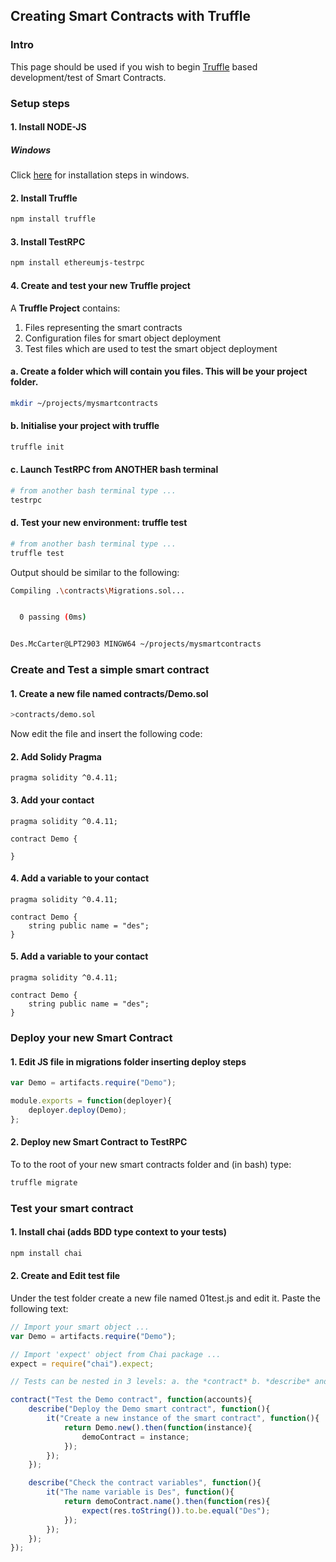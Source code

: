 ## Creating Smart Contracts with Truffle

### Intro

This page should be used if you wish to begin [Truffle](https://truffleframework.com/) based development/test of Smart Contracts.

### Setup steps

#### 1. Install NODE-JS

##### Windows

Click [here](https://www.wikihow.com/Install-Node.Js-on-Windows) for installation steps in windows.


#### 2. Install Truffle

```bash
npm install truffle
```

#### 3. Install TestRPC

```bash
npm install ethereumjs-testrpc
```

#### 4. Create and test your new Truffle project

A **Truffle Project** contains:

1. Files representing the smart contracts
2. Configuration files for smart object deployment
3. Test files which are used to test the smart object deployment

#### a. Create a folder which will contain you files. This will be your project folder.

```bash
mkdir ~/projects/mysmartcontracts
```

#### b. Initialise your project with truffle

```bash
truffle init
```
#### c. Launch TestRPC from ANOTHER bash terminal

```bash
# from another bash terminal type ...
testrpc
```
#### d. Test your new environment: truffle test

```bash
# from another bash terminal type ...
truffle test
```

Output should be similar to the following:

```bash
Compiling .\contracts\Migrations.sol...


  0 passing (0ms)


Des.McCarter@LPT2903 MINGW64 ~/projects/mysmartcontracts
```

### Create and Test a simple smart contract

#### 1. Create a new file named contracts/Demo.sol

```bash
>contracts/demo.sol
```

Now edit the file and insert the following code:

#### 2. Add Solidy Pragma

```solidity
pragma solidity ^0.4.11;
```

#### 3. Add your contact

```solidity
pragma solidity ^0.4.11;

contract Demo {

}
```

#### 4. Add a variable to your contact

```solidity
pragma solidity ^0.4.11;

contract Demo {
	string public name = "des";
}
```


#### 5. Add a variable to your contact

```solidity
pragma solidity ^0.4.11;

contract Demo {
	string public name = "des";
}
```

### Deploy your new Smart Contract

#### 1. Edit JS file in migrations folder inserting deploy steps

```javascript
var Demo = artifacts.require("Demo");

module.exports = function(deployer){
	deployer.deploy(Demo);
};

```

#### 2. Deploy new Smart Contract to TestRPC

To to the root of your new smart contracts folder and (in bash) type:

```bash
truffle migrate
```


### Test your smart contract

#### 1. Install chai (adds BDD type context to your tests)

```bash
npm install chai
```

#### 2. Create and Edit test file

Under the test folder create a new file named 01test.js and edit it. Paste the following text:

```javascript
// Import your smart object ...
var Demo = artifacts.require("Demo");

// Import 'expect' object from Chai package ...
expect = require("chai").expect;

// Tests can be nested in 3 levels: a. the *contract* b. *describe* and c. *it* ...

contract("Test the Demo contract", function(accounts){
	describe("Deploy the Demo smart contract", function(){
		it("Create a new instance of the smart contract", function(){
			return Demo.new().then(function(instance){
				demoContract = instance;
			});
		});
	});

	describe("Check the contract variables", function(){
		it("The name variable is Des", function(){
			return demoContract.name().then(function(res){
				expect(res.toString()).to.be.equal("Des");
			});
		});
	});
});
```
